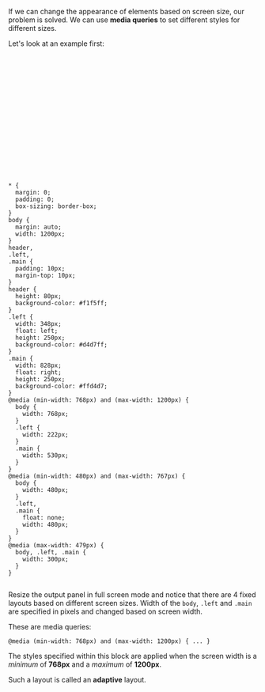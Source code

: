 If we can change the
appearance of elements
based on screen size, our problem is
solved. We can use **media queries**
to set different styles
for different sizes.

Let's look at an example first:

<Editor lang="css">
<code>
<panel lang="html">
<header></header>
<div class="content">
  <div class="left">
  </div>
  <div class="main">
  </div>
</div>
</panel>
<panel lang="css">
* {
  margin: 0;
  padding: 0;
  box-sizing: border-box;
}
body {
  margin: auto;
  width: 1200px;
}
header,
.left,
.main {
  padding: 10px;
  margin-top: 10px;
}
header {
  height: 80px;
  background-color: #f1f5ff;
}
.left {
  width: 348px;
  float: left;
  height: 250px;
  background-color: #d4d7ff;
}
.main {
  width: 828px;
  float: right;
  height: 250px;
  background-color: #ffd4d7;
}
@media (min-width: 768px) and (max-width: 1200px) {
  body {
    width: 768px;
  }
  .left {
    width: 222px;
  }
  .main {
    width: 530px;
  }
}
@media (min-width: 480px) and (max-width: 767px) {
  body {
    width: 480px;
  }
  .left,
  .main {
    float: none;
    width: 480px;
  }
}
@media (max-width: 479px) {
  body, .left, .main {
    width: 300px;
  }
}
</panel>
</code>
</Editor>

Resize the output panel in full screen mode and notice that there are 4 fixed layouts based on different screen sizes. Width of the `body`, `.left` and `.main` are specified in pixels and changed based on screen width.

These are media queries:

```
@media (min-width: 768px) and (max-width: 1200px) { ... }
```

The styles specified within this block are applied when the screen width is a *minimum* of **768px** and a *maximum* of **1200px**.

Such a layout is called an **adaptive** layout.